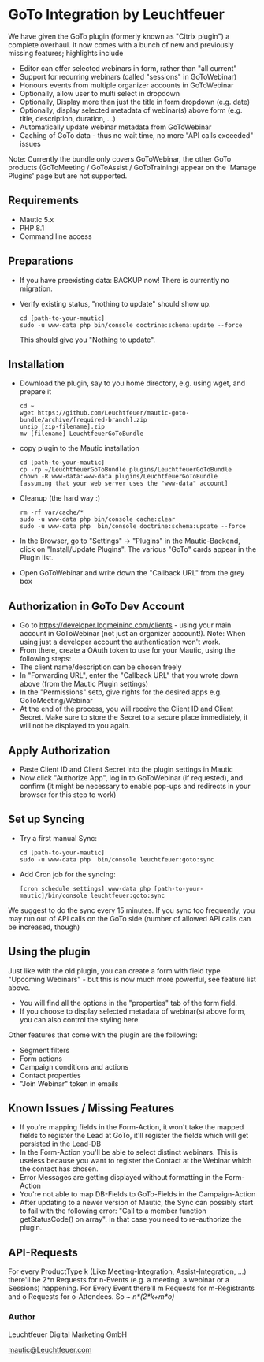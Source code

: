 # GoTo Integration by Leuchtfeuer

We have given the GoTo plugin (formerly known as "Citrix plugin") a complete overhaul. It now comes with a bunch of new and previously missing features; highlights include
- Editor can offer selected webinars in form, rather than "all current"
- Support for recurring webinars (called "sessions" in GoToWebinar)
- Honours events from multiple organizer accounts in GoToWebinar
- Optionally, allow user to multi select in dropdown
- Optionally, Display more than just the title in form dropdown (e.g. date)
- Optionally, display selected metadata of webinar(s) above form (e.g. title, description, duration, ...)
- Automatically update webinar metadata from GoToWebinar
- Caching of GoTo data - thus no wait time, no more "API calls exceeded" issues

Note: Currently the bundle only covers GoToWebinar, the other GoTo products (GoToMeeting / GoToAssist / GoToTraining) appear on the 'Manage Plugins' page but are not supported.

## Requirements
* Mautic 5.x
* PHP 8.1
* Command line access

## Preparations
* If you have preexisting data: BACKUP now! There is currently no migration.

* Verify existing status, "nothing to update" should show up.

      cd [path-to-your-mautic]
      sudo -u www-data php bin/console doctrine:schema:update --force
  This should give you "Nothing to update".


## Installation
* Download the plugin, say to you home directory, e.g. using wget, and prepare it

      cd ~
      wget https://github.com/Leuchtfeuer/mautic-goto-bundle/archive/[required-branch].zip
      unzip [zip-filename].zip
      mv [filename] LeuchtfeuerGoToBundle

* copy plugin to the Mautic installation

      cd [path-to-your-mautic]
      cp -rp ~/LeuchtfeuerGoToBundle plugins/LeuchtfeuerGoToBundle
      chown -R www-data:www-data plugins/LeuchtfeuerGoToBundle   [assuming that your web server uses the "www-data" account]


* Cleanup (the hard way :)

      rm -rf var/cache/*
      sudo -u www-data php bin/console cache:clear
      sudo -u www-data php  bin/console doctrine:schema:update --force


* In the Browser, go to "Settings" -> "Plugins" in the Mautic-Backend, click on "Install/Update Plugins". The various "GoTo" cards appear in the Plugin list.
* Open GoToWebinar and write down the "Callback URL" from the grey box

## Authorization in GoTo Dev Account
* Go to https://developer.logmeininc.com/clients - using your main account in GoToWebinar (not just an organizer account!). Note: When using just a developer account the authentication won't work.
* From there, create a OAuth token to use for your Mautic, using the following steps:
* The client name/description can be chosen freely
* In "Forwarding URL", enter the "Callback URL" that you wrote down above (from the Mautic Plugin settings)
* In the "Permissions" setp, give rights for the desired apps e.g. GoToMeeting/Webinar
* At the end of the process, you will receive the Client ID and Client Secret. Make sure to store the Secret to a secure place immediately, it will not be displayed to you again.

## Apply Authorization
* Paste Client ID and Client Secret into the plugin settings in Mautic
* Now click "Authorize App", log in to GoToWebinar (if requested), and confirm (it might be necessary to enable pop-ups and redirects in your browser for this step to work)

## Set up Syncing
* Try a first manual Sync:

      cd [path-to-your-mautic]
      sudo -u www-data php  bin/console leuchtfeuer:goto:sync

* Add Cron job for the syncing:

      [cron schedule settings] www-data php [path-to-your-mautic]/bin/console leuchtfeuer:goto:sync

We suggest to do the sync every 15 minutes.
If you sync too frequently, you may run out of API calls on the GoTo side (number of allowed API calls can be increased, though)

## Using the plugin

Just like with the old plugin, you can create a form with field type "Upcoming Webinars" - but this is now much more powerful, see feature list above.
* You will find all the options in the "properties" tab of the form field.
* If you choose to display selected metadata of webinar(s) above form, you can also control the styling here.

Other features that come with the plugin are the following:
* Segment filters
* Form actions
* Campaign conditions and actions
* Contact properties
* "Join Webinar" token in emails

## Known Issues / Missing Features

* If you're mapping fields in the Form-Action, it won't take the mapped fields to register the Lead at GoTo, it'll register the fields which will get persisted in the Lead-DB
* In the Form-Action you'll be able to select distinct webinars. This is useless because you want to register the Contact at the Webinar which the contact has chosen.
* Error Messages are getting displayed without formatting in the Form-Action
* You're not able to map DB-Fields to GoTo-Fields in the Campaign-Action
* After updating to a newer version of Mautic, the Sync can possibly start to fail with the following error: "Call to a member function getStatusCode() on array". In that case you need to re-authorize the plugin.

## API-Requests
For every ProductType k (Like Meeting-Integration, Assist-Integration, ...) there'll be 2\*n Requests for n-Events (e.g. a meeting, a webinar or a Sessions) happening.
For Every Event there'll m Requests for m-Registrants and o Requests for o-Attendees. So ~ *n\*(2\*k+m\*o)*

### Author
Leuchtfeuer Digital Marketing GmbH

mautic@Leuchtfeuer.com

